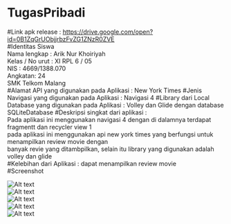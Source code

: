 # TugasPribadi <br>
#Link apk release : https://drive.google.com/open?id=0B1ZqGrUObjjrbzFvZG1ZNzR0ZVE  <br>
#Identitas Siswa <br>
Nama lengkap : Arik Nur Khoiriyah <br>
Kelas / No urut : XI RPL 6 / 05 <br>
NIS : 4669/1388.070<br>
Angkatan: 24 <br>
SMK Telkom Malang <br>
#Alamat API yang digunakan pada Aplikasi : New York Times
#Jenis Navigasi yang digunakan pada Aplikasi : Navigasi 4
#Library dari Local Database yang digunakan pada Aplikasi : Volley dan Glide dengan database SQLiteDatabase
#Deskripsi singkat dari aplikasi : <br>
Pada aplikasi ini menggunakan navigasi 4 dengan di dalamnya terdapat fragmentt dan recycler view 1 <br>
pada aplikasi ini menggunakan api new york times yang berfungsi untuk menampilkan review movie dengan<br>
banyak revie yang ditambpilkan, selain itu library yang digunakan adalah volley dan glide <br>
#Kelebihan dari Aplikasi : dapat menampilkan review movie <br>
#Screenshot 

![Alt text](https://github.com/ariknk/TugasPribadi/blob/master/1.jpg)<br>
![Alt text](https://github.com/ariknk/TugasPribadi/blob/master/2.jpg)<br>
![Alt text](https://github.com/ariknk/TugasPribadi/blob/master/3.jpg)<br>
![Alt text](https://github.com/ariknk/TugasPribadi/blob/master/4.jpg)<br>
![Alt text](https://github.com/ariknk/TugasPribadi/blob/master/5.jpg)<br>
